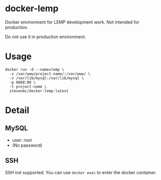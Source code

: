 docker-lemp
===========

Docker environment for LEMP development work.  Not intended for production.

Do not use it in production environment.

# Usage

    docker run -d --name=lemp \
      -v /var/www/project-name/:/var/www/ \
      -v /var/lib/mysql:/var/lib/mysql \
      -p 8008:80 \
      -t project-name \
      stevenmc/docker-lemp:latest

# Detail

## MySQL
* user: root
* (No password)

## SSH
SSH not supported. You can use `docker exec` to enter the docker container.
